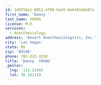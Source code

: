 ```yaml
---
id: 1d9f59a1-8051-4f80-beb5-0e64d3dbb8fa
first_name: 'Danny '
last_name: YOUNG
license: M.D.
services:
  - Anesthesiology
address: 'Desert Anesthesiologists, Inc.'
city: 'Las Vegas'
state: NV
zip: '89146'
phone: 702-222-3238
title: 'Danny  YOUNG'
_geoloc:
  lng: -115.22493
  lat: 36.141119
---
```

